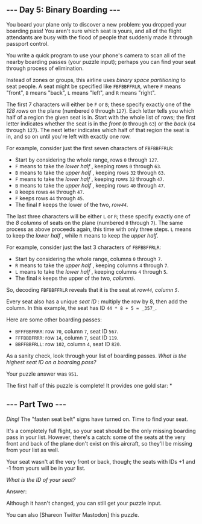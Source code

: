 ## \--- Day 5: Binary Boarding ---

You board your plane only to discover a new problem: you dropped your boarding
pass! You aren't sure which seat is yours, and all of the flight attendants
are busy with the flood of people that suddenly made it through passport
control.

You write a quick program to use your phone's camera to scan all of the nearby
boarding passes (your puzzle input); perhaps you can find your seat through
process of elimination.

Instead of zones or groups, this airline uses _binary space partitioning_ to
seat people. A seat might be specified like `FBFBBFFRLR`, where `F` means
"front", `B` means "back", `L` means "left", and `R` means "right".

The first 7 characters will either be `F` or `B`; these specify exactly one of
the _128 rows_ on the plane (numbered `0` through `127`). Each letter tells
you which half of a region the given seat is in. Start with the whole list of
rows; the first letter indicates whether the seat is in the _front_ (`0`
through `63`) or the _back_ (`64` through `127`). The next letter indicates
which half of that region the seat is in, and so on until you're left with
exactly one row.

For example, consider just the first seven characters of `FBFBBFFRLR`:

  * Start by considering the whole range, rows `0` through `127`.
  * `F` means to take the _lower half_ , keeping rows `0` through `63`.
  * `B` means to take the _upper half_ , keeping rows `32` through `63`.
  * `F` means to take the _lower half_ , keeping rows `32` through `47`.
  * `B` means to take the _upper half_ , keeping rows `40` through `47`.
  * `B` keeps rows `44` through `47`.
  * `F` keeps rows `44` through `45`.
  * The final `F` keeps the lower of the two, _row`44`_.

The last three characters will be either `L` or `R`; these specify exactly one
of the _8 columns_ of seats on the plane (numbered `0` through `7`). The same
process as above proceeds again, this time with only three steps. `L` means to
keep the _lower half_ , while `R` means to keep the _upper half_.

For example, consider just the last 3 characters of `FBFBBFFRLR`:

  * Start by considering the whole range, columns `0` through `7`.
  * `R` means to take the _upper half_ , keeping columns `4` through `7`.
  * `L` means to take the _lower half_ , keeping columns `4` through `5`.
  * The final `R` keeps the upper of the two, _column`5`_.

So, decoding `FBFBBFFRLR` reveals that it is the seat at _row`44`, column
`5`_.

Every seat also has a unique _seat ID_ : multiply the row by 8, then add the
column. In this example, the seat has ID `44 * 8 + 5 = _357_`.

Here are some other boarding passes:

  * `BFFFBBFRRR`: row `70`, column `7`, seat ID `567`.
  * `FFFBBBFRRR`: row `14`, column `7`, seat ID `119`.
  * `BBFFBBFRLL`: row `102`, column `4`, seat ID `820`.

As a sanity check, look through your list of boarding passes. _What is the
highest seat ID on a boarding pass?_

Your puzzle answer was `951`.

The first half of this puzzle is complete! It provides one gold star: *

## \--- Part Two ---

 _Ding!_ The "fasten seat belt" signs have turned on. Time to find your seat.

It's a completely full flight, so your seat should be the only missing
boarding pass in your list. However, there's a catch: some of the seats at the
very front and back of the plane don't exist on this aircraft, so they'll be
missing from your list as well.

Your seat wasn't at the very front or back, though; the seats with IDs +1 and
-1 from yours will be in your list.

_What is the ID of your seat?_

Answer:

Although it hasn't changed, you can still get your puzzle input.

You can also [Shareon Twitter Mastodon] this puzzle.

